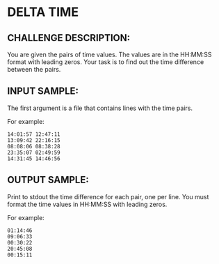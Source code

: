 DELTA TIME
==========

CHALLENGE DESCRIPTION:
----------------------

You are given the pairs of time values. The values are in the HH:MM:SS format with leading zeros. Your task is to find out the time difference between the pairs.

INPUT SAMPLE:
-------------

The first argument is a file that contains lines with the time pairs.

For example:

	14:01:57 12:47:11
	13:09:42 22:16:15
	08:08:06 08:38:28
	23:35:07 02:49:59
	14:31:45 14:46:56

OUTPUT SAMPLE:
--------------

Print to stdout the time difference for each pair, one per line. You must format the time values in HH:MM:SS with leading zeros.

For example:

	01:14:46
	09:06:33
	00:30:22
	20:45:08
	00:15:11
